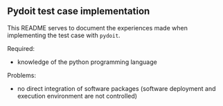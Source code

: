 Pydoit test case implementation
-------------------------------
This README serves to document the experiences made when implementing the test case with `pydoit`.

Required:
* knowledge of the python programming language

Problems:
* no direct integration of software packages (software deployment and execution environment are not controlled)
